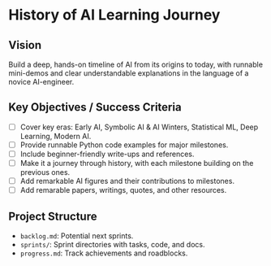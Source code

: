 # History of AI Learning Journey

## Vision
Build a deep, hands-on timeline of AI from its origins to today, with runnable mini-demos and clear understandable explanations in the language of a novice AI-engineer.

## Key Objectives / Success Criteria
- [ ] Cover key eras: Early AI, Symbolic AI & AI Winters, Statistical ML, Deep Learning, Modern AI.
- [ ] Provide runnable Python code examples for major milestones.
- [ ] Include beginner-friendly write-ups and references.
- [ ] Make it a journey through history, with each milestone building on the previous ones.
- [ ] Add remarkable AI figures and their contributions to milestones.
- [ ] Add remarable papers, writings, quotes, and other resources.

## Project Structure
- `backlog.md`: Potential next sprints.
- `sprints/`: Sprint directories with tasks, code, and docs.
- `progress.md`: Track achievements and roadblocks.
